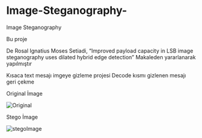 # Image-Steganography-
Image Steganography

Bu proje 

De Rosal Ignatius Moses Setiadi, “Improved payload capacity in LSB image steganography uses dilated hybrid edge detection”  Makaleden yararlanarak yapılmıştır 

Kısaca text mesajı imgeye gizleme projesi Decode kısmı gizlenen mesajı geri çekme

Original İmage

![Original](https://user-images.githubusercontent.com/69425525/166091723-78cda761-dd5e-4bfe-b60d-01f9133e0719.png)

Stego İmage

![stegoImage](https://user-images.githubusercontent.com/69425525/166091732-6d81d384-ad18-4b5c-83da-e8731a420119.png)

